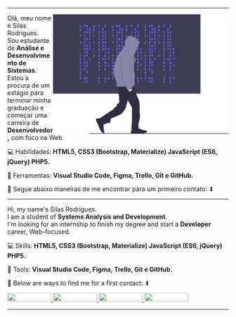 <hr>
<img src="hackermind.svg" min-width="400px" max-width="400px" width="400px" align="right" alt="Hacker Imagem">

<p align="left"> 
  Olá, meu nome é Silas Rodrigues.<br>
  Sou estudante de <strong>Análise e Desenvolvimento de Sistemas</strong>.<br>
  Estou a procura de um estágio para terminar minha graduação e começar uma carreira de <strong>Desenvolvedor,</strong> com foco na Web.<br>
</p>

<p align="left">
  💻 Habilidades: <strong>HTML5, CSS3 (Bootstrap, Materialize) JavaScript (ES6, jQuery) PHP5.</strong>
</p>

<p align="left">
  🧰 Ferramentas: <strong>Visual Studio Code, Figma, Trello, Git e GitHub.</strong>
</p>

<p align="left">
  💌 Segue abaixo maneiras de me encontrar para um primeiro contato: ⬇
</p>

<hr>

<p align="left"> 
  Hi, my name's Silas Rodrigues.<br>
  I am a student of <strong>Systems Analysis and Development</strong>.<br>
  I'm looking for an internship to finish my degree and start a <strong>Developer</strong> career, Web-focused.<br>
</p>

<p align="left">
  💻 Skills: <strong>HTML5, CSS3 (Bootstrap, Materialize) JavaScript (ES6, jQuery) PHP5.</strong>
</p>

<p align="left">
  🧰 Tools: <strong>Visual Studio Code, Figma, Trello, Git e GitHub.</strong>
</p>

<p align="left">
  💌 Below are ways to find me for a first contact: ⬇
</p>

<p align="left">
  <a href="https://api.whatsapp.com/send/?phone=5519986024827&text&app_absent=0" alt="WhatsApp" target="_blank">
    <img src="https://img.shields.io/badge/-WhatsApp-25d366?style=for-the-badge&labelColor=25d366&logo=whatsapp&logoColor=white&link=https://api.whatsapp.com/send/?phone=5519986024827&text&app_absent=0"/ width="100px" height="20px">
  </a>

  <a href="https://www.instagram.com/silasrodrigues99/" alt="Instagram" target="_blank">
    <img src="https://img.shields.io/badge/-Instagram-DF0174?style=for-the-badge&labelColor=DF0174&logo=instagram&logoColor=white&link=https://www.instagram.com/silasrodrigues99/"/ width="100px" height="20px">
  </a>
  
  <a href="https://twitter.com/jinuye1/" alt="Twitter" target="_blank">
    <img src="https://img.shields.io/badge/-Twitter-1DA1F2?style=for-the-badge&labelColor=1DA1F2&logo=twitter&logoColor=white&link=https://twitter.com/jinuye1/"/ width="100px" height="20px">
  </a>
  
  <a href="mailto:silasrodrigues.fatec@gmail.com?subject=Contato GitHub" alt="Gmail" target="_blank">
    <img src="https://img.shields.io/badge/-Gmail-c71610?style=for-the-badge&labelColor=c71610&logo=gmail&logoColor=white&link=mailto:silasrodrigues.fatec@gmail.com/"/ width="100px" height="20px">
  </a>
</p>  
<hr>
